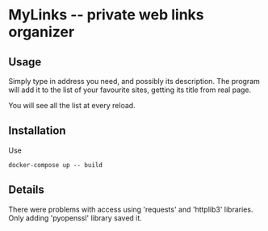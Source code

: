 MyLinks -- private web links organizer
==========================================

Usage
------------------------------------------

Simply type in address you need,
and possibly its description.
The program will add it to the list of your favourite sites,
getting its title from real page.

You will see all the list at every reload.

Installation
------------------------------------------

Use 
```
docker-compose up -- build
```

Details
------------------------------------------

There were problems with access using 'requests' and 'httplib3'
libraries. Only adding 'pyopenssl' library saved it.
